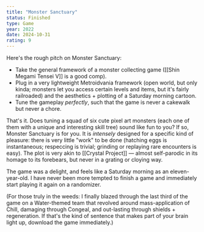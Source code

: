 ```yaml
---
title: "Monster Sanctuary"
status: Finished
type: Game
year: 2022
date: 2024-10-31
rating: 9
---
```


Here's the rough pitch on Monster Sanctuary:

- Take the general framework of a monster collecting game ([[Shin Megami Tensei V]] is a good comp).
- Plug in a very lightweight Metroidvania framework (open world, but only kinda; monsters let you access certain levels and items, but it's fairly railroaded) and the aesthetics + plotting of a Saturday morning cartoon.
- Tune the gameplay _perfectly_, such that the game is never a cakewalk but never a chore.

That's it. Does tuning a squad of six cute pixel art monsters (each one of them with a unique and interesting skill tree) sound like fun to you? If so, Monster Sanctuary is for you. It is _intensely_ designed for a specific kind of pleasure: there is very little "work" to be done (hatching eggs is instantaneous; respeccing is trivial; grinding or replaying rare encounters is easy). The plot is very akin to [[Crystal Project]] — almost self-parodic in its homage to its forebears, but never in a grating or cloying way.

The game was a delight, and feels like a Saturday morning as an eleven-year-old. I have never been more tempted to finish a game and immediately start playing it again on a randomizer.

(For those truly in the weeds: I finally blazed through the last third of the game on a Water-themed team that revolved around mass-application of Chill, damaging through Congeal, and out-lasting through shields + regeneration. If that's the kind of sentence that makes part of your brain light up, download the game immediately.)
